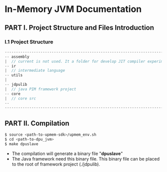 # In-Memory JVM Documentation

## PART I. Project Structure and Files Introduction

### I.1 Project Structure

``` java
---------------------------------------------------------------------------------------------------
-- assembly
|  // current is not used. It a folder for develop JIT compiler experimentally.
-- ir
|  // intermediate language
-- utils
|
-- jdpulib
|  // java PIM framework project
-- core
|  // core src
-- 
---------------------------------------------------------------------------------------------------
```



## PART II. Compilation

``` bash
$ source <path-to-upmem-sdk>/upmem_env.sh
$ cd <path-to-dpu_jvm>
$ make dpuslave
```

+ The compilation will generate a binary file "**dpuslave**"
+ The Java framework need this binary file. This binary file can be placed to the root of framework project (./jdpulib).



 
